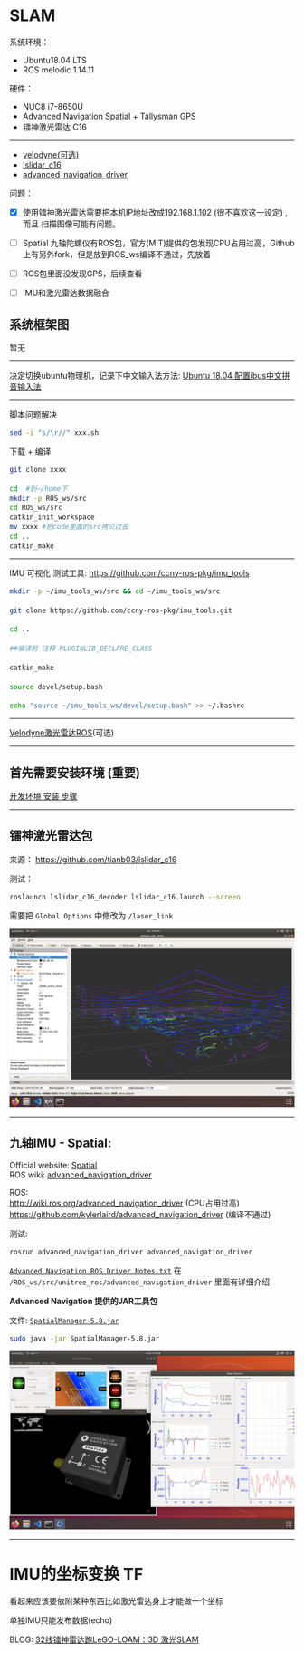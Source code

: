 # SLAM

系统环境： 
- Ubuntu18.04 LTS
- ROS melodic 1.14.11

硬件：
- NUC8 i7-8650U
- Advanced Navigation Spatial + Tallysman GPS
- 镭神激光雷达 C16
----

* [velodyne(可选)](data/Velodyne_16.md)
* [lslidar_c16](data/lslidar_c16.md)
* [advanced_navigation_driver](data/Spatial.md)

问题：
- [x] 使用镭神激光雷达需要把本机IP地址改成192.168.1.102 (很不喜欢这一设定) , 而且 扫描图像可能有问题。    
- [ ] Spatial 九轴陀螺仪有ROS包，官方(MIT)提供的包发现CPU占用过高，Github上有另外fork，但是放到ROS_ws编译不通过，先放着
- [ ] ROS包里面没发现GPS，后续查看
- [ ] IMU和激光雷达数据融合


## 系统框架图

暂无

----
决定切换ubuntu物理机，记录下中文输入法方法: [Ubuntu 18.04 配置ibus中文拼音输入法](https://blog.csdn.net/wu10188/article/details/86540464)

----
脚本问题解决
``` bash
sed -i "s/\r//" xxx.sh
```

下载 + 编译
``` bash
git clone xxxx

cd  #到~/home下
mkdir -p ROS_ws/src
cd ROS_ws/src
catkin_init_workspace
mv xxxx #把code里面的src拷贝过去
cd ..
catkin_make
```


----
IMU 可视化 测试工具: 
https://github.com/ccny-ros-pkg/imu_tools

``` bash
mkdir -p ~/imu_tools_ws/src && cd ~/imu_tools_ws/src

git clone https://github.com/ccny-ros-pkg/imu_tools.git

cd ..

##编译前 注释 PLUGINLIB_DECLARE_CLASS

catkin_make

source devel/setup.bash

echo "source ~/imu_tools_ws/devel/setup.bash" >> ~/.bashrc
``` 

----


[Velodyne激光雷达ROS](../data/Velodyne_16.md)(可选)
  
----

## 首先需要安装环境 (重要)

[开发环境 安装 步骤](../Development-environment.md) 

----

## 镭神激光雷达包
来源： https://github.com/tianb03/lslidar_c16

测试：  

``` bash
roslaunch lslidar_c16_decoder lslidar_c16.launch --screen    
```
需要把 `Global Options` 中修改为 `/laser_link`

![IMG](pictures/lslidar_c16_7.13.png)

----

## 九轴IMU - Spatial:     
Official website: [Spatial](https://www.advancednavigation.com/products/spatial)        
ROS wiki: [advanced_navigation_driver](http://wiki.ros.org/advanced_navigation_driver) 

ROS:         
http://wiki.ros.org/advanced_navigation_driver  (CPU占用过高)  
https://github.com/kylerlaird/advanced_navigation_driver (编译不通过)  

测试: 
``` bash
rosrun advanced_navigation_driver advanced_navigation_driver
``` 
[`Advanced Navigation ROS Driver Notes.txt`](code/ROS_ws/src/unitree_ros/advanced_navigation_driver/Advanced-Navigation-ROS-Driver-Notes.txt) 在 `/ROS_ws/src/unitree_ros/advanced_navigation_driver` 里面有详细介绍


**Advanced Navigation 提供的JAR工具包**

文件: [`SpatialManager-5.8.jar`](../data/Spatial/SpatialManager-5.8.jar)
``` bash
sudo java -jar SpatialManager-5.8.jar 
``` 

![IMG](pictures/spatial.png)

----
# IMU的坐标变换 TF
看起来应该要依附某种东西比如激光雷达身上才能做一个坐标

单独IMU只能发布数据(echo)

BLOG: [32线镭神雷达跑LeGO-LOAM：3D 激光SLAM](https://blog.csdn.net/weixin_44208916/article/details/106094490)

